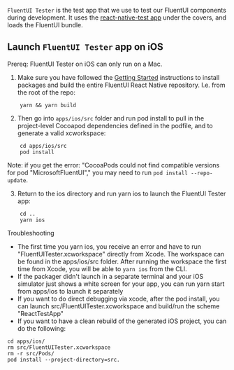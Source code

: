 `FluentUI Tester` is the test app that we use to test our FluentUI components during development. It uses the [react-native-test app](https://github.com/microsoft/react-native-test-app) under the covers, and loads the FluentUI bundle.

## Launch `FluentUI Tester` app on iOS

Prereq: FluentUI Tester on iOS can only run on a Mac.

1. Make sure you have followed the [Getting Started](../../README.md) instructions to install packages and build the entire FluentUI React Native repository. I.e. from the root of the repo:
```
    yarn && yarn build
```

2. Then go into `apps/ios/src` folder and run pod install to pull in the project-level Cocoapod dependencies defined in the podfile, and to generate a valid xcworkspace:

```
    cd apps/ios/src
    pod install
```
Note: if you get the error: "CocoaPods could not find compatible versions for pod "MicrosoftFluentUI"," you may need to run `pod install --repo-update`.

3. Return to the ios directory and run yarn ios to launch the FluentUI Tester app:

```
    cd ..
    yarn ios
```

Troubleshooting
- The first time you yarn ios, you receive an error and have to run "FluentUITester.xcworkspace" directly from Xcode. The workspace can be found in the apps/ios/src folder. After running the workspace the first time from Xcode, you will be able to `yarn ios` from the CLI.
- If the packager didn't launch in a separate terminal and your iOS simulator just shows a white screen for your app, you can run yarn start from apps/ios to launch it separately
- If you want to do direct debugging via xcode, after the pod install, you can launch src/FluentUITester.xcworkspace and build/run the scheme "ReactTestApp"
- If you want to have a clean rebuild of the generated iOS project, you can do the following:
```
cd apps/ios/
rm src/FluentUITester.xcworkspace
rm -r src/Pods/
pod install --project-directory=src.
```
